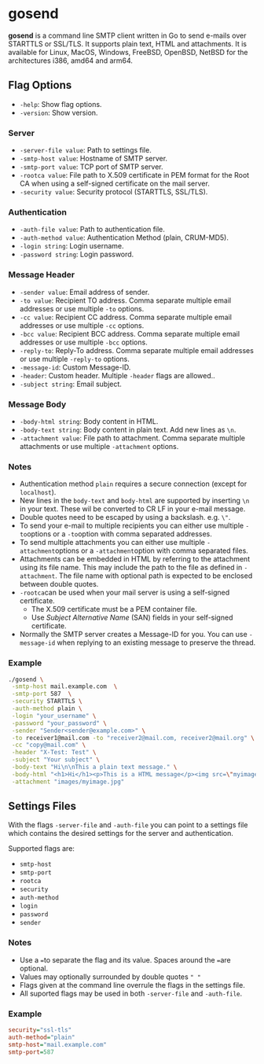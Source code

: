 # gosend
**gosend** is a command line SMTP client written in Go to send e-mails over STARTTLS or SSL/TLS. It supports plain text, HTML and attachments. It is available for Linux, MacOS, Windows, FreeBSD, OpenBSD, NetBSD for the architectures i386, amd64 and arm64.

## Flag Options

- `-help`: Show flag options.
- `-version`: Show version.

### Server

- `-server-file value`: Path to settings file.
- `-smtp-host value`: Hostname of SMTP server.
- `-smtp-port value`: TCP port of SMTP server.
- `-rootca value`: File path to X.509 certificate in PEM format for the Root CA when using a self-signed certificate on the mail server.
- `-security value`: Security protocol (STARTTLS, SSL/TLS).

### Authentication

- `-auth-file value`: Path to authentication file.
- `-auth-method value`: Authentication Method (plain, CRUM-MD5).
- `-login string`: Login username.
- `-password string`: Login password.

### Message Header

- `-sender value`: Email address of sender.
- `-to value`: Recipient TO address. Comma separate multiple email addresses or use multiple `-to` options.
- `-cc value`: Recipient CC address. Comma separate multiple email addresses or use multiple `-cc` options.
- `-bcc value`: Recipient BCC address. Comma separate multiple email addresses or use multiple `-bcc` options.
- `-reply-to`: Reply-To address. Comma separate multiple email addresses or use multiple `-reply-to` options.
- `-message-id`: Custom Message-ID.
- `-header`: Custom header. Multiple `-header` flags are allowed..
- `-subject string`: Email subject.

### Message Body

- `-body-html string`: Body content in HTML.
- `-body-text string`: Body content in plain text. Add new lines as `\n`.
- `-attachment value`: File path to attachment. Comma separate multiple attachments or use multiple `-attachment` options.

### Notes

- Authentication method `plain` requires a secure connection (except for `localhost`).
- New lines in the `body-text` and `body-html` are supported by inserting `\n` in your text. These wil be converted to CR LF in your e-mail message.
- Double quotes need to be escaped by using a backslash. e.g. `\"`.
- To send your e-mail to multiple recipients you can either use multiple `-to`options or a `-to`option with comma separated addresses.
- To send multiple attachments you can either use multiple `-attachment`options or a `-attachment`option with comma separated files.
- Attachments can be embedded in HTML by referring to the attachment using its file name. This may include the path to the file as defined in `-attachment`. The file name with optional path is expected to be enclosed between double quotes.
- `-rootca`can be used when your mail server is using a self-signed certificate.
  - The X.509 certificate must be a PEM container file.
  - Use *Subject Alternative Name* (SAN) fields in your self-signed certificate.
-  Normally the SMTP server creates a Message-ID for you. You can use `-message-id` when replying to an existing message to preserve the thread.

### Example

```bash
./gosend \
 -smtp-host mail.example.com  \
 -smtp-port 587  \
 -security STARTTLS \
 -auth-method plain \
 -login "your_username" \
 -password "your_password" \
 -sender "Sender<sender@example.com>" \
 -to receiver1@mail.com -to "receiver2@mail.com, receiver2@mail.org" \
 -cc "copy@mail.com" \
 -header "X-Test: Test" \
 -subject "Your subject" \
 -body-text "Hi\n\nThis a plain text message." \
 -body-html "<h1>Hi</h1><p>This is a HTML message</p><img src=\"myimage.jpg\" alt=\"My image\">" \
 -attachment "images/myimage.jpg"
```

## Settings Files

With the flags `-server-file` and `-auth-file` you can point to a settings file which contains the desired settings for the server and authentication.

Supported flags are:
- `smtp-host`
- `smtp-port`
- `rootca`
- `security`
- `auth-method`
- `login`
- `password`
- `sender`

### Notes

- Use a `=`to separate the flag and its value. Spaces around the `=`are optional.
- Values may optionally surrounded by double quotes `" "`
- Flags given at the command line overrule the flags in the settings file.
- All suported flags may be used in both `-server-file` and `-auth-file`.

### Example

```ini
security="ssl-tls"
auth-method="plain"
smtp-host="mail.example.com"
smtp-port=587
```

